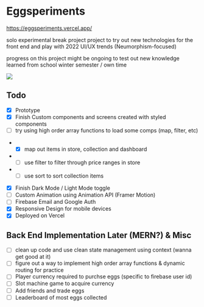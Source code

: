 # Eggsperiments

https://eggsperiments.vercel.app/

solo experimental break project project to try out new technologies for the front end and play with 2022 UI/UX trends (Neumorphism-focused)

progress on this project might be ongoing to test out new knowledge learned from school winter semester / own time

<img src="https://im3.ezgif.com/tmp/ezgif-3-577ef05164.gif" />

## Todo
- [x] Prototype
- [x] Finish Custom components and screens created with styled components 
- [ ] try using high order array functions to load some comps (map, filter, etc)
- - [x] map out items in store, collection and dashboard
- - [ ] use filter to filter through price ranges in store
- - [ ]  use sort to sort collection items
- [x] Finish Dark Mode / Light Mode toggle 
- [ ] Custom Animation using Animation API (Framer Motion)
- [ ] Firebase Email and Google Auth
- [x] Responsive Design for mobile devices
- [x] Deployed on Vercel

## Back End Implementation Later (MERN?) & Misc
- [ ] clean up code and use clean state management using context (wanna get good at it)
- [ ] figure out a way to implement high order array functions & dynamic routing for practice 
- [ ] Player currency required to purchse eggs (specific to firebase user id)
- [ ] Slot machine game to acquire currency
- [ ] Add friends and trade eggs
- [ ] Leaderboard of most eggs collected
